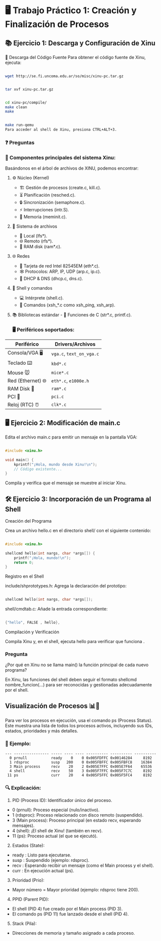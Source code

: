 # 🖥️ Trabajo Práctico 1: Creación y Finalización de Procesos
## 📚 Ejercicio 1: Descarga y Configuración de Xinu
🔽 Descarga del Código Fuente
Para obtener el código fuente de Xinu, ejecuta:

```bash  
  
wget http://se.fi.uncoma.edu.ar/so/misc/xinu-pc.tar.gz  

```  
``` bash  

tar xvf xinu-pc.tar.gz  

```
``` bash

cd xinu-pc/compile/  
make clean  
make  

```  
``` bash 
  
make run-qemu  
Para acceder al shell de Xinu, presiona CTRL+ALT+3.
```

### ❓ Preguntas
### 🔧 Componentes principales del sistema Xinu:
Basándonos en el árbol de archivos de XINU, podemos encontrar:

1.  ⚙️ Núcleo (Kernel)

    -  🏗️ Gestión de procesos (create.c, kill.c).
    -  ⏳ Planificación (resched.c).
    - 🔒 Sincronización (semaphore.c).
    - ⚡ Interrupciones (intr.S).
    - 🧠 Memoria (meminit.c).
2. 📂 Sistema de archivos

    - 💾 Local (lfs*).
    - 🌐 Remoto (rfs*).
    - 🚀 RAM disk (ram*.c).
3. 🌐 Redes

    - 📶 Tarjeta de red Intel 82545EM (eth*.c).
    - 🕸️ Protocolos: ARP, IP, UDP (arp.c, ip.c).
    - 📡 DHCP & DNS (dhcp.c, dns.c).
4.  🐚 Shell y comandos

    - 💻 Intérprete (shell.c).
    - 📜 Comandos (xsh_*.c como xsh_ping, xsh_arp).
  5. 📚 Bibliotecas estándar
    - 📝 Funciones de C (str*.c, printf.c).

     ### 🖥️ Periféricos soportados:

| Periférico          | Drivers/Archivos        |
|--------------------|-----------------------|
| Consola/VGA 🖥️    | `vga.c`, `text_on_vga.c` |
| Teclado ⌨️        | `kbd*.c`               |
| Mouse 🐭          | `mice*.c`              |
| Red (Ethernet) 🌐 | `eth*.c`, `e1000e.h`   |
| RAM Disk 💾       | `ram*.c`               |
| PCI 🔌           | `pci.c`                |
| Reloj (RTC) ⏰    | `clk*.c`               |


## 🖥️ Ejercicio 2: Modificación de main.c
Edita el archivo main.c para emitir un mensaje en la pantalla VGA:

``` c  
  
#include <xinu.h>  
  
void main() {  
    kprintf("¡Hola, mundo desde Xinu!\n");  
    // Código existente...  
}
``` 
Compila y verifica que el mensaje se muestre al iniciar Xinu.  
  
## 🛠️ Ejercicio 3: Incorporación de un Programa al Shell  
Creación del Programa 

Crea un archivo hello.c en el directorio shell/ con el siguiente contenido:

``` c
  
#include <xinu.h>  
  
shellcmd hello(int nargs, char *args[]) {  
    printf("¡Hola, mundo!\n");  
    return 0;  
}
```

Registro en el Shell

include/shprototypes.h: Agrega la declaración del prototipo:

``` c
   
shellcmd hello(int nargs, char *args[]);
```
shell/cmdtab.c: Añade la entrada correspondiente:  
  
```c
  
{"hello", FALSE , hello},
``` 
Compilación y Verificación  

Compila Xinu y, en el shell, ejecuta hello para verificar que funciona .

### Pregunta

¿Por qué en Xinu no se llama main() la función principal de cada nuevo programa?

En Xinu, las funciones del shell deben seguir el formato shellcmd nombre_funcion(...) para ser reconocidas y gestionadas adecuadamente por el shell.
## Visualización de Procesos 📊👀
Para ver los procesos en ejecución, usa el comando ps (Process Status). Este muestra una lista de todos los procesos activos, incluyendo sus IDs, estados, prioridades y más detalles.

### 🔹 Ejemplo:

``` Pid Name             State Prio Ppid Stack Base Stack Ptr  Stack Size
--- ---------------- ----- ---- ---- ---------- ---------- ----------
  0 prnull           ready    0    0 0x005FDFFC 0x00146284     8192
  1 rdsproc          susp   200    0 0x005FBFFC 0x005FBFC8    16384
  3 Main process     recv    20    2 0x005E7FFC 0x005E7F64    65536
  4 shell            recv    50    3 0x005F7FFC 0x005F7C7C     8192
 11 ps               curr    20    4 0x005F5FFC 0x005F5FC4     8192
```
### 🔍 Explicación:
1. PID (Process ID): Identificador único del proceso.

 - 0 (prnull): Proceso especial (nulo/inactivo).
- 1 (rdsproc): Proceso relacionado con disco remoto (suspendido).
- 3 (Main process): Proceso principal (en estado recv, esperando mensajes).
- 4 (shell): ¡El shell de Xinu! (también en recv).
 - 11 (ps): Proceso actual (el que se ejecutó).
2. Estados (State):

- ready : Listo para ejecutarse.
- susp : Suspendido (ejemplo: rdsproc).
- recv : Esperando recibir un mensaje (como el Main process y el shell).
- curr : En ejecución actual (ps).
3. Prioridad (Prio):

- Mayor número = Mayor prioridad (ejemplo: rdsproc tiene 200).
4. PPID (Parent PID):

- El shell (PID 4) fue creado por el Main process (PID 3).
- El comando ps (PID 11) fue lanzado desde el shell (PID 4).
5. Stack (Pila):

- Direcciones de memoria y tamaño asignado a cada proceso.

  
